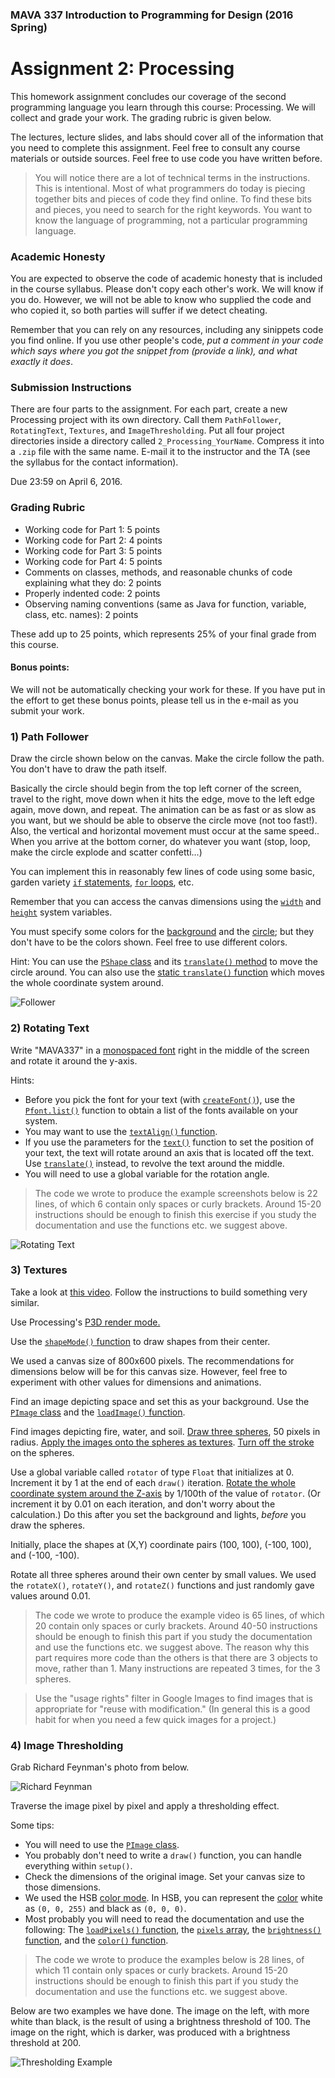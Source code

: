 ### MAVA 337 Introduction to Programming for Design  (2016 Spring)

# Assignment 2: Processing

This homework assignment concludes our coverage of the second programming language you learn through this course: Processing. We will collect and grade your work. The grading rubric is given below.

The lectures, lecture slides, and labs should cover all of the information that you need to complete this assignment. Feel free to consult any course materials or outside sources. Feel free to use code you have written before.

> You will notice there are a lot of technical terms in the instructions. This is intentional. Most of what programmers do today is piecing together bits and pieces of code they find online. To find these bits and pieces, you need to search for the right keywords. You want to know the language of programming, not a particular programming language.

### Academic Honesty

You are expected to observe the code of academic honesty that is included in the course syllabus. Please don't copy each other's work. We will know if you do. However, we will not be able to know who supplied the code and who copied it, so both parties will suffer if we detect cheating.

Remember that you can rely on any resources, including any sinippets code you find online. If you use other people's code, *put a comment in your code which says where you got the snippet from (provide a link), and what exactly it does*.

### Submission Instructions

There are four parts to the assignment. For each part, create a new Processing project with its own directory. Call them `PathFollower`, `RotatingText`, `Textures`, and `ImageThresholding`. Put all four project directories inside a directory called `2_Processing_YourName`. Compress it into a `.zip` file with the same name. E-mail it to the instructor and the TA (see the syllabus for the contact information).

Due 23:59 on April 6, 2016.

### Grading Rubric

- Working code for Part 1: 5 points
- Working code for Part 2: 4 points
- Working code for Part 3: 5 points
- Working code for Part 4: 5 points
- Comments on classes, methods, and reasonable chunks of code explaining what they do: 2 points
- Properly indented code: 2 points
- Observing naming conventions (same as Java for function, variable, class, etc. names): 2 points

These add up to 25 points, which represents 25% of your final grade from this course.

#### Bonus points:

We will not be automatically checking your work for these. If you have put in the effort to get these bonus points, please tell us in the e-mail as you submit your work.

### 1) Path Follower

Draw the circle shown below on the canvas. Make the circle follow the path. You don't have to draw the path itself.

Basically the circle should begin from the top left corner of the screen, travel to the right, move down when it hits the edge, move to the left edge again, move down, and repeat. The animation can be as fast or as slow as you want, but we should be able to observe the circle move (not too fast!). Also, the vertical and horizontal movement must occur at the same speed.. When you arrive at the bottom corner, do whatever you want (stop, loop, make the circle explode and scatter confetti...)

You can implement this in reasonably few lines of code using some basic, garden variety [`if` statements](https://processing.org/reference/if.html), [`for` loops](https://processing.org/reference/for.html), etc.

Remember that you can access the canvas dimensions using the [`width`](https://processing.org/reference/width.html) and [`height`](https://processing.org/reference/height.html) system variables.

You must specify some colors for the [background](https://processing.org/reference/background_.html) and the [circle](https://processing.org/reference/fill_.html); but they don't have to be the colors shown. Feel free to use different colors.

Hint: You can use the [`PShape` class](https://processing.org/reference/PShape.html) and its [`translate()` method](https://processing.org/reference/PShape_translate_.html) to move the circle around. You can also use the [static `translate()` function](https://processing.org/reference/translate_.html) which moves the whole coordinate system around.

![Follower](Follower.png)

### 2) Rotating Text

Write "MAVA337" in a [monospaced font](https://en.wikipedia.org/wiki/Monospaced_font) right in the middle of the screen and rotate it around the y-axis.

Hints:

- Before you pick the font for your text (with [`createFont()`](https://processing.org/reference/createFont_.html)), use the [`Pfont.list()`](https://processing.org/reference/PFont_list_.html) function to obtain a list of the fonts available on your system.
- You may want to use the [`textAlign()` function](https://processing.org/reference/textAlign_.html).
- If you use the parameters for the [`text()`](https://processing.org/reference/text_.html) function to set the position of your text, the text will rotate around an axis that is located off the text. Use [`translate()`]((https://processing.org/reference/translate_.html)) instead, to revolve the text around the middle.
- You will need to use a global variable for the rotation angle.
 
> The code we wrote to produce the example screenshots below is 22 lines, of which 6 contain only spaces or curly brackets. Around 15-20 instructions should be enough to finish this exercise if you study the documentation and use the functions etc. we suggest above.

![Rotating Text](Rotate.png)

### 3) Textures

Take a look at [this video](https://www.dropbox.com/s/dw370cn1us7gmc3/Planets.mov?dl=0). Follow the instructions to build something very similar.

Use Processing's [P3D render mode.](https://processing.org/tutorials/p3d/)

Use the [`shapeMode()` function](https://processing.org/reference/shapeMode_.html) to draw shapes from their center.

We used a canvas size of 800x600 pixels. The recommendations for dimensions below will be for this canvas size. However, feel free to experiment with other values for dimensions and animations.

Find an image depicting space and set this as your background. Use the [`PImage` class](https://processing.org/reference/PImage.html) and the [`loadImage()` function](https://processing.org/reference/loadImage_.html).

Find images depicting fire, water, and soil. [Draw three spheres](https://processing.org/reference/createShape_.html), 50 pixels in radius. [Apply the images onto the spheres as textures](https://processing.org/tutorials/p3d/). [Turn off the stroke](https://processing.org/reference/PShape_setStroke_.html) on the spheres.

Use a global variable called `rotator` of type `Float` that initializes at 0. Increment it by 1 at the end of each `draw()` iteration. [Rotate the whole coordinate system around the Z-axis](https://processing.org/reference/rotateZ_.html) by 1/100th of the value of `rotator`. (Or increment it by 0.01 on each iteration, and don't worry about the calculation.) Do this after you set the background and lights, *before* you draw the spheres.

Initially, place the shapes at (X,Y) coordinate pairs (100, 100), (-100, 100), and (-100, -100).

Rotate all three spheres around their own center by small values. We used the `rotateX()`, `rotateY()`, and `rotateZ()` functions and just randomly gave values around 0.01.
 
> The code we wrote to produce the example video is 65 lines, of which 20 contain only spaces or curly brackets. Around 40-50 instructions should be enough to finish this part if you study the documentation and use the functions etc. we suggest above. The reason why this part requires more code than the others is that there are 3 objects to move, rather than 1. Many instructions are repeated 3 times, for the 3 spheres.

> Use the "usage rights" filter in Google Images to find images that is appropriate for "reuse with modification." (In general this is a good habit for when you need a few quick images for a project.)

### 4) Image Thresholding

Grab Richard Feynman's photo from below.

![Richard Feynman](Feynman.jpg)

Traverse the image pixel by pixel and apply a thresholding effect.

Some tips:

- You will need to use the [`PImage` class](https://processing.org/reference/PImage.html).
- You probably don't need to write a `draw()` function, you can handle everything within `setup()`.
- Check the dimensions of the original image. Set your canvas size to those dimensions.
- We used the HSB [color mode](https://processing.org/reference/colorMode_.html). In HSB, you can represent the [color](https://processing.org/reference/color_.html) white as `(0, 0, 255)` and black as `(0, 0, 0)`.
- Most probably you will need to read the documentation and use the following: The [`loadPixels()` function](https://processing.org/reference/loadPixels_.html), the [`pixels` array](https://processing.org/reference/pixels.html), the [`brightness()` function](https://processing.org/reference/brightness_.html), and the [`color()` function](https://processing.org/reference/color_.html).

> The code we wrote to produce the examples below is 28 lines, of which 11 contain only spaces or curly brackets. Around 15-20 instructions should be enough to finish this part if you study the documentation and use the functions etc. we suggest above.

Below are two examples we have done. The image on the left, with more white than black, is the result of using a brightness threshold of 100. The image on the right, which is darker, was produced with a brightness threshold at 200.

![Thresholding Example](Threshold.png)

